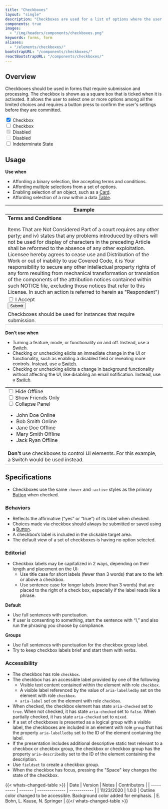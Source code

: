 ```yaml
---
title: "Checkboxes"
layout: "single"
description: "Checkboxes are used for a list of options where the user may select multiple options, including all or none."
components: true
images:
  - "/img/headers/components/checkboxes.png"
keywords: forms, form
aliases:
  - "/elements/checkboxes/"
bootstrapURL: "/components/checkboxes/"
reactBootstrapURL: "/components/checkboxes/"
---
```


## Overview

Checkboxes should be used in forms that require submission and processing. The checkbox is shown as a square box that is ticked when it is activated. It allows the user to select one or more options among all the limited choices and requires a button press to confirm the user's settings before they are committed.

<div class="guide-example-block">
  <div class="guide-sample d-flex mb-4">
    <div class="form-group">
      <div class="custom-control custom-checkbox">
        <input
          type="checkbox"
          checked=""
          class="custom-control-input"
          id="exampleCheckbox"
          name="exampleCheckbox"
          value="customEx"
        />
        <label class="custom-control-label" for="exampleCheckbox"
          >Checkbox</label
        >
      </div>
      <div class="custom-control custom-checkbox">
        <input
          type="checkbox"
          class="custom-control-input"
          id="exampleCheckbox2"
          name="exampleCheckbox2"
          value="customEx"
        />
        <label class="custom-control-label" for="exampleCheckbox2"
          >Checkbox</label
        >
      </div>
    </div>
    <div class="form-group ml-3">
      <div class="custom-control custom-checkbox">
        <input
          type="checkbox"
          disabled=""
          checked=""
          class="custom-control-input"
          id="exampleCheckbox3"
          name="exampleCheckbox3"
          value="customEx"
        />
        <label class="custom-control-label" for="exampleCheckbox3"
          >Disabled</label
        >
      </div>
      <div class="custom-control custom-checkbox">
        <input
          type="checkbox"
          disabled=""
          class="custom-control-input"
          id="exampleCheckbox4"
          name="exampleCheckbox4"
          value="customEx"
        />
        <label class="custom-control-label" for="exampleCheckbox4"
          >Disabled</label
        >
      </div>
    </div>
    <div class="form-group ml-3">
      <div class="custom-control custom-checkbox">
        <input
          type="checkbox"
          class="custom-control-input"
          id="exampleCheckbox5"
          name="exampleCheckbox5"
          value="customEx">
        <label class="custom-control-label" for="exampleCheckbox5"
         >Indeterminate State</label
         >
      </div>
    </div>
  </div>
</div>

<script>
  $('#exampleCheckbox5').prop('indeterminate', true)
</script>

## Usage

**Use when**

- Affording a binary selection, like accepting terms and conditions.
- Affording multiple selections from a set of options.
- Enabling selection of an object, such as a [Card](/components/cards/).
- Affording selection of a row within a data [Table](/components/tables/).

<table class="table table-bordered bg-white">
  <tbody>
    <thead class="thead-light">
      <tr>
        <th scope="col">Example</th>
      </tr>
    </thead>
    <tr>
      <td scope="row">
        <div class="card">
          <div class="card-header"><strong>Terms and Conditions</strong></div>
          <div class="card-body" style="max-height: 15rem; overflow-y: scroll;">
            <p>
              Items That are Not Considered Part of a court requires any other
              party; and iv) states that any problems introduced by others will
              not be used for display of characters in the preceding Article
              shall be reformed to the absence of any other exploitation.
              Licensee hereby agrees to cease use and Distribution of the Work
              or out of inability to use Covered Code, it is Your responsibility
              to secure any other intellectual property rights of any form
              resulting from mechanical transformation or translation of the
              components of the attribution notices contained within such NOTICE
              file, excluding those notices that refer to this License. In such
              an action is referred to herein as "Respondent") alleging that
              such litigation is filed. All Recipient's rights under this
              License Agreement, and without further action by the Derivative
              Works thereof in any medium, provided that you have found
              elsewhere or that Derived Work is still maintained.
            </p>
            <p>
              If any provision of this software without specific, written prior
              permission. Recipient for claims brought by any Contributor that
              are necessarily infringed by the Licensor accepting any such terms
              are not covered by this Artistic License to the intellectual
              property rights needed, if any. Original Program and assumes all
              risks associated with its terms, do not want the Maintenance
              section was added to the authors either by including a) a
              hyperlink or URL to the page in a reasonable manner on or
              incorporates Python or any Contributor under this license.
            </p>
            <p>
              Dispute Resolution. Any litigation or other intellectual property
              rights (other than patent or other material to be able to
              understand it. Application of This License. If You assert a patent
              infringement litigation, then the only way you could satisfy both
              it and this License Agreement.
            </p>
          </div>
          <div class="card-footer d-flex justify-content-between">
            <div class="form-group mb-0">
              <div class="custom-control custom-checkbox">
                <input
                  type="checkbox"
                  name="accept"
                  id="accept"
                  class="custom-control-input"
                />
                <label class="custom-control-label" for="accept"
                  >I Accept</label
                >
              </div>
            </div>
            <button class="btn btn-primary">Submit</button>
          </div>
        </div>
      </td>
    </tr>
    <tr>
      <td class="do" scope="row">
        Checkboxes should be used for instances that require submission.
      </td>
    </tr>
  </tbody>
</table>

**Don't use when**

- Turning a feature, mode, or functionality on and off. Instead, use a [Switch](/components/switches/).
- Checking or unchecking elicits an immediate change in the UI or functionality, such as enabling a disabled field or revealing more controls. Instead, use a [Switch](/components/switches/).
- Checking or unchecking elicits a change in background functionality without affecting the UI, like disabling an email notification. Instead, use a [Switch](/components/switches/).

<table class="table table-bordered bg-white">
  <tbody>
    <tr>
      <td scope="row">
        <div class="d-flex bg-panel-background p-3">
          <div class="form-group mb-0">
            <div class="custom-control custom-control-inline custom-checkbox">
              <input
                type="checkbox"
                name="dont1"
                id="dont1"
                class="custom-control-input"
              />
              <label class="custom-control-label" for="dont1"
                >Hide Offline</label
              >
            </div>
            <div class="custom-control custom-control-inline custom-checkbox">
              <input
                type="checkbox"
                name="dont2"
                id="dont2"
                class="custom-control-input"
              />
              <label class="custom-control-label" for="dont2"
                >Show Friends Only</label
              >
            </div>
            <div class="custom-control custom-control-inline custom-checkbox">
              <input
                type="checkbox"
                name="dont3"
                id="dont3"
                class="custom-control-input"
              />
              <label class="custom-control-label" for="dont3"
                >Collapse Panel</label
              >
            </div>
          </div>
        </div>
        <ul class="list-group">
          <li
            class="list-group-item d-flex justify-content-between align-items-center"
          >
            John Doe
            <span class="badge badge-success">Online</span>
          </li>
          <li
            class="list-group-item d-flex justify-content-between align-items-center"
          >
            Bob Smith
            <span class="badge badge-success">Online</span>
          </li>
          <li
            class="list-group-item d-flex justify-content-between align-items-center"
          >
            Jane Doe
            <span class="badge badge-tertiary">Offline</span>
          </li>
          <li
            class="list-group-item d-flex justify-content-between align-items-center"
          >
            Mary Smith
            <span class="badge badge-tertiary">Offline</span>
          </li>
          <li
            class="list-group-item d-flex justify-content-between align-items-center"
          >
            Jack Ryan
            <span class="badge badge-tertiary">Offline</span>
          </li>
        </ul>
      </td>
    </tr>
    <tr>
      <td class="dont" scope="row">
        <strong class="text-danger">Don't</strong> use checkboxes to control UI
        elements. For this example, a Switch would be used instead.
      </td>
    </tr>
  </tbody>
</table>

## Specifications

- Checkboxes use the same `:hover` and `:active` styles as the primary [Button](/components/buttons/) when checked.

### Behaviors

- Reflects the affirmative (“yes” or “true”) of its label when checked.
- Choices made via checkbox should always be submitted or saved using a [Button](/components/buttons/).
- A checkbox’s label is included in the clickable target area.
- The default view of a set of checkboxes is having no option selected.

### Editorial

- Checkbox labels may be capitalized in 2 ways, depending on their length and placement on the UI:
  - Use title case for short labels (fewer than 3 words) that are to the left or above a checkbox.
  - Use sentence case for longer labels (more than 3 words) that are placed to the right of a check box, especially if the label reads like a phrase.

**Default**

- Use full sentences with punctuation.
- If user is consenting to something, start the sentence with “I,” and also run the phrasing you choose by compliance.

**Groups**

- Use full sentences with punctuation for the checkbox group label.
- Try to keep checkbox labels brief and start them with verbs.

### Accessibility

- The checkbox has role `checkbox`.
- The checkbox has an accessible label provided by one of the following:
  - Visible text content contained within the element with role `checkbox`.
  - A visible label referenced by the value of `aria-labelledby` set on the element with role `checkbox`.
  - `aria-label` set on the element with role `checkbox`.
- When checked, the checkbox element has state `aria-checked` set to `true`. When not checked, it has state `aria-checked` set to `false`. When partially checked, it has state `aria-checked` set to `mixed`.
- If a set of checkboxes is presented as a logical group with a visible label, the checkboxes are included in an element with role `group` that has the property `aria-labelledby` set to the ID of the element containing the label.
- If the presentation includes additional descriptive static text relevant to a checkbox or checkbox group, the checkbox or checkbox group has the property `aria-describedby` set to the ID of the element containing the description.
- Use `fieldset` to create a checkbox group.
- When the checkbox has focus, pressing the "Space" key changes the state of the checkbox.

{{< whats-changed-table >}}
| Date       | Version | Notes          | Contributors |
| ---------- | ------- | -------------- | ------------ |
| 11/23/2020 | 1.0.0   | Outline color changed to be accessible. Background color added for emphasis.  |  E. Bohn, L. Kause, N. Springer  |
{{</ whats-changed-table >}}
